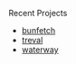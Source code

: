 Recent Projects
- [bunfetch](https://github.com/razzie-dev/bunfetch)
- [treval](https://github.com/razzie-dev/treval)
- [waterway](https://github.com/razzie-dev/waterway)
